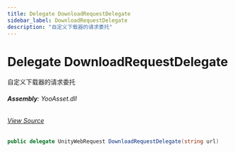 ```yaml
---
title: Delegate DownloadRequestDelegate
sidebar_label: DownloadRequestDelegate
description: "自定义下载器的请求委托"
---
```

# Delegate DownloadRequestDelegate
自定义下载器的请求委托

###### **Assembly**: YooAsset.dll
###### [View Source](https://github.com/tuyoogame/YooAsset/blob/main/Assets/YooAsset/Runtime/DownloadSystem/DownloadSystem.cs#L13)
```csharp title="Declaration"
public delegate UnityWebRequest DownloadRequestDelegate(string url)
```
